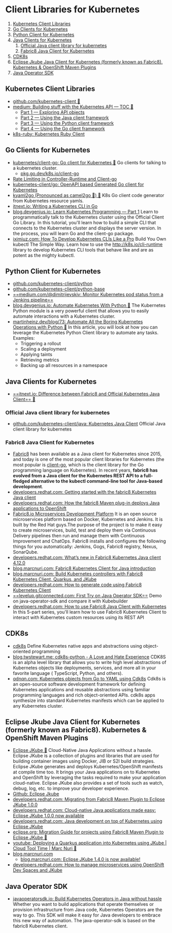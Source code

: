 # Client Libraries for Kubernetes

1. [Kubernetes Client Libraries](#kubernetes-client-libraries)
2. [Go Clients for Kubernetes](#go-clients-for-kubernetes)
3. [Python Client for Kubernetes](#python-client-for-kubernetes)
4. [Java Clients for Kubernetes](#java-clients-for-kubernetes)
    1. [Official Java client library for kubernetes](#official-java-client-library-for-kubernetes)
    2. [Fabric8 Java Client for Kubernetes](#fabric8-java-client-for-kubernetes)
5. [CDK8s](#cdk8s)
6. [Eclipse Jkube Java Client for Kubernetes (formerly known as Fabric8). Kubernetes \& OpenShift Maven Plugins](#eclipse-jkube-java-client-for-kubernetes-formerly-known-as-fabric8-kubernetes--openshift-maven-plugins)
7. [Java Operator SDK](#java-operator-sdk)

## Kubernetes Client Libraries

- [github.com/kubernetes-client 🌟](https://github.com/kubernetes-client)
- [medium: Building stuff with the Kubernetes API — TOC 🌟](https://medium.com/programming-kubernetes/building-stuff-with-the-kubernetes-api-toc-84d751876650)
    - [Part 1 — Exploring API objects](https://medium.com/programming-kubernetes/building-stuff-with-the-kubernetes-api-1-cc50a3642)
    - [Part 2 — Using the Java client framework](https://medium.com/programming-kubernetes/building-stuff-with-the-kubernetes-api-part-2-using-java-ceb8a5ff7920)
    - [Part 3 — Using the Python client framework](https://medium.com/programming-kubernetes/building-stuff-with-the-kubernetes-api-part-3-using-python-aea5ab16f627)
    - [Part 4 — Using the Go client framework](https://medium.com/programming-kubernetes/building-stuff-with-the-kubernetes-api-part-4-using-go-b1d0e3c1c899)
- [k8s-ruby: Kubernetes Ruby Client](https://github.com/k8s-ruby/k8s-ruby)

## Go Clients for Kubernetes

- [kubernetes/client-go: Go client for Kubernetes 🌟](https://github.com/kubernetes/client-go) Go clients for talking to a kubernetes cluster.
    - [pkg.go.dev/k8s.io/client-go](https://pkg.go.dev/k8s.io/client-go)
- [Rate Limiting in Controller-Runtime and Client-go](https://danielmangum.com/posts/controller-runtime-client-go-rate-limiting/)
- [kubernetes-client/go: OpenAPI based Generated Go client for Kubernetes](https://github.com/kubernetes-client/go)
- [kyaml2go (Pronounced as camel2go 🐫) 🌟](https://github.com/PrasadG193/kyaml2go) K8s Go client code generator from Kubernetes resource yamls.
- [itnext.io: Writing a Kubernetes CLI in Go](https://itnext.io/writing-a-kubernetes-cli-in-go-a3970ad58299)
- [blog.devgenius.io: Learn Kubernetes Programming — Part 1](https://blog.devgenius.io/learn-kubernetes-programming-part-1-7384e5f3c481) Learn to programmatically talk to the Kubernetes cluster using the Official Client Go Library. In this tutorial, you'll learn how to build a simple CLI that connects to the Kubernetes cluster and displays the server version. In the process, you will learn Go and the client-go package.
- [iximiuz.com: How To Develop Kubernetes CLIs Like a Pro](https://iximiuz.com/en/posts/kubernetes-api-go-cli/) Build You Own kubectl The Simple Way. Learn how to use the http://k8s.io/cli-runtime library to develop Kubernetes CLI tools that behave like and are as potent as the mighty kubectl.

## Python Client for Kubernetes

- [github.com/kubernetes-client/python](https://github.com/kubernetes-client/python)
- [github.com/kubernetes-client/python-base](https://github.com/kubernetes-client/python-base)
- [==medium.com/@dimitrijevskiv: Monitor Kubernetes pod status from a Jenkins pipeline==](https://medium.com/@dimitrijevskiv/monitor-kubernetes-pod-status-from-a-jenkins-pipeline-e25c744d944d)
- [blog.devgenius.io: Automate Kubernetes With Python 🌟](https://blog.devgenius.io/automate-kubernetes-with-python-2150c290afe7) The Kubernetes Python module is a very powerful client that allows you to easily automate interactions with a Kubernetes cluster.
- [martinheinz.dev/blog/73: Automate All the Boring Kubernetes Operations with Python 🌟](https://martinheinz.dev/blog/73) In this article, you will look at how you can leverage the Kubernetes Python Client library to automate any tasks. Examples:
    - Triggering a rollout
    - Scaling a deployment
    - Applying taints
    - Retrieving metrics
    - Backing up all resources in a namespace

## Java Clients for Kubernetes

- [==itnext.io: Difference between Fabric8 and Official Kubernetes Java Client== 🌟](https://itnext.io/difference-between-fabric8-and-official-kubernetes-java-client-3e0a994fd4af)

### Official Java client library for kubernetes

- [github.com/kubernetes-client/java: Kubernetes Java Client](https://github.com/kubernetes-client/java) Official Java client library for kubernetes

### Fabric8 Java Client for Kubernetes

- [Fabric8](https://fabric8.io/) has been available as a Java client for Kubernetes since 2015, and today is one of the most popular client libraries for Kubernetes (the most popular is [client-go](https://github.com/kubernetes/client-go), which is the client library for the Go programming language on Kubernetes). In recent years, **fabric8 has evolved from a Java client for the Kubernetes REST API to a full-fledged alternative to the kubectl command-line tool for Java-based development**.
- [developers.redhat.com: Getting started with the fabric8 Kubernetes Java client](https://developers.redhat.com/blog/2020/05/20/getting-started-with-the-fabric8-kubernetes-java-client/)
- [developers.redhat.com: How the fabric8 Maven plug-in deploys Java applications to OpenShift](https://developers.redhat.com/blog/2020/05/28/how-the-fabric8-maven-plug-in-deploys-java-applications-to-openshift/)
- [Fabric8.io Microservices Development Platform](https://fabric8.io/) It is an open source microservices platform based on Docker, Kubernetes and Jenkins. It is built by the Red Hat guys.The purpose of the project is to make it easy to create microservices, build, test and deploy them via Continuous Delivery pipelines then run and manage them with Continuous Improvement and ChatOps. Fabric8 installs and configures the following things for you automatically: Jenkins, Gogs, Fabric8 registry, Nexus, SonarQube.
- [developers.redhat.com: What’s new in Fabric8 Kubernetes Java client 4.12.0](https://developers.redhat.com/blog/2020/10/30/whats-new-in-fabric8-kubernetes-java-client-4-12-0/)
- [blog.marcnuri.com: Fabric8 Kubernetes Client for Java introduction](https://blog.marcnuri.com/kubernetes-client-java-fabric8-introduction)
- [blog.marcnuri.com: Build Kubernetes controllers with Fabric8 Kubernetes Client, Quarkus, and JKube](https://blog.marcnuri.com/fabric8-kubernetes-java-client-and-quarkus-and-graalvm)
- [developers.redhat.com: How to generate code using Fabric8 Kubernetes Client](https://developers.redhat.com/articles/2023/01/24/how-generate-code-using-fabric8-kubernetes-client)
- [==levelup.gitconnected.com: First Try on Java Operator SDK==](https://levelup.gitconnected.com/first-try-on-java-operator-sdk-5a07f30771de) Demo on java-operator-sdk and compare it with Kubebuilder
- [developers.redhat.com: How to use Fabric8 Java Client with Kubernetes](https://developers.redhat.com/articles/2023/01/04/how-use-fabric8-java-client-kubernetes) In this 5-part series, you'll learn how to use Fabric8 Kubernetes Client to interact with Kubernetes custom resources using its REST API

## CDK8s

- [cdk8s](https://github.com/cdk8s-team/cdk8s) Define Kubernetes native apps and abstractions using object-oriented programming
- [blog.twstewart.me: cdk8s-python - A Love and Hate Experience](https://blog.twstewart.me/posts/cdk8s-python) CDK8S is an alpha level library that allows you to write high level abstractions of Kubernetes objects like deployments, services, and more all in your favorite language ( TypeScript, Python, and others).
- [qdnqn.com: Kubernetes objects from Go to YAML using Cdk8s](https://qdnqn.com/create-kubernetes-yaml-definitions-using-go-and-cdk8s/) Cdk8s is an open-source software development framework for defining Kubernetes applications and reusable abstractions using familiar programming languages and rich object-oriented APIs. cdk8s apps synthesize into standard Kubernetes manifests which can be applied to any Kubernetes cluster.

## Eclipse Jkube Java Client for Kubernetes (formerly known as Fabric8). Kubernetes & OpenShift Maven Plugins

- [Eclipse JKube 🌟](https://www.eclipse.org/jkube/) Cloud-Native Java Applications without a hassle. Eclipse JKube is a collection of plugins and libraries that are used for building container images using Docker, JIB or S2I build strategies. Eclipse JKube generates and deploys Kubernetes/OpenShift manifests at compile time too. It brings your Java applications on to Kubernetes and OpenShift by leveraging the tasks required to make your application cloud-native. Eclipse JKube also provides a set of tools such as watch, debug, log, etc. to improve your developer experience.
- [Github: Eclipse Jkube](https://github.com/eclipse/jkube)
- [developers.redhat.com: Migrating from Fabric8 Maven Plugin to Eclipse JKube 1.0.0](https://developers.redhat.com/blog/2020/09/21/migrating-from-fabric8-maven-plugin-to-eclipse-jkube-1-0-0/)
- [developers.redhat.com: Cloud-native Java applications made easy: Eclipse JKube 1.0.0 now available](https://developers.redhat.com/blog/2020/09/09/cloud-native-java-applications-made-easy-eclipse-jkube-1-0-0-now-available/)
- [developers.redhat.com: Java development on top of Kubernetes using Eclipse JKube](https://developers.redhat.com/blog/2020/08/24/java-development-on-top-of-kubernetes-using-eclipse-jkube/)
- [eclipse.org: Migration Guide for projects using Fabric8 Maven Plugin to Eclipse JKube 🌟](https://www.eclipse.org/jkube/docs/migration-guide/)
- [youtube: Deploying a Quarkus application into Kubernetes using JKube | Cloud Tool Time | Marc Nuri 🌟](https://www.youtube.com/watch?v=HDDfdZqwM1E&ab_channel=EclipseFoundation)
- [blog.marcnuri.com](https://blog.marcnuri.com/)
    - [blog.marcnuri.com: Eclipse JKube 1.4.0 is now available!](https://blog.marcnuri.com/eclipse-jkube-1-4-0)
- [developers.redhat.com: How to manage microservices using OpenShift Dev Spaces and JKube](https://developers.redhat.com/developer-sandbox/activities/how-to-manage-microservices-using-openshift-dev-spaces-and-jkube)

## Java Operator SDK

- [javaoperatorsdk.io: Build Kubernetes Operators in Java without hassle](https://javaoperatorsdk.io/) Whether you want to build applications that operate themselves or provision infrastructure from Java code, Kubernetes Operators are the way to go. This SDK will make it easy for Java developers to embrace this new way of automation. The java-operator-sdk is based on the fabric8 Kubernetes client.
